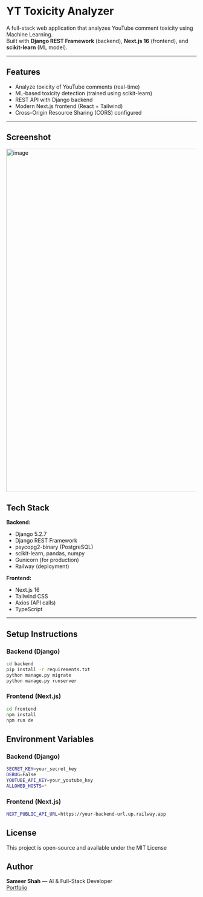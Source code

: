 # YT Toxicity Analyzer

A full-stack web application that analyzes YouTube comment toxicity using Machine Learning.  
Built with **Django REST Framework** (backend), **Next.js 16** (frontend), and **scikit-learn** (ML model).

---

##  Features

-  Analyze toxicity of YouTube comments (real-time)
-  ML-based toxicity detection (trained using scikit-learn)
-  REST API with Django backend
-  Modern Next.js frontend (React + Tailwind)
-  Cross-Origin Resource Sharing (CORS) configured

---

##  Screenshot

<img width="1899" height="905" alt="image" src="https://github.com/user-attachments/assets/487b040c-e2b2-437d-ad5e-74b92677b7aa" />


##  Tech Stack

**Backend:**
- Django 5.2.7
- Django REST Framework
- psycopg2-binary (PostgreSQL)
- scikit-learn, pandas, numpy
- Gunicorn (for production)
- Railway (deployment)

**Frontend:**
- Next.js 16
- Tailwind CSS
- Axios (API calls)
- TypeScript

---

##  Setup Instructions

###  Backend (Django)

```bash
cd backend
pip install -r requirements.txt
python manage.py migrate
python manage.py runserver
```
###  Frontend (Next.js)

```bash
cd frontend
npm install
npm run de
```

##  Environment Variables

###  Backend (Django)

```bash
SECRET_KEY=your_secret_key
DEBUG=False
YOUTUBE_API_KEY=your_youtube_key
ALLOWED_HOSTS=*
```

###  Frontend (Next.js)

```bash
NEXT_PUBLIC_API_URL=https://your-backend-url.up.railway.app
```

##  License
This project is open-source and available under the MIT License

##  Author
**Sameer Shah** — AI & Full-Stack Developer  
[Portfolio](https://sameershah-portfolio.vercel.app/) 
